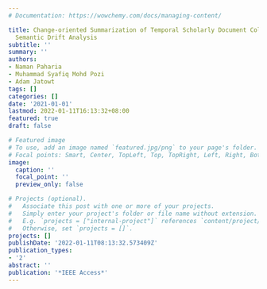 ```yaml
---
# Documentation: https://wowchemy.com/docs/managing-content/

title: Change-oriented Summarization of Temporal Scholarly Document Collections by
  Semantic Drift Analysis
subtitle: ''
summary: ''
authors:
- Naman Paharia
- Muhammad Syafiq Mohd Pozi
- Adam Jatowt
tags: []
categories: []
date: '2021-01-01'
lastmod: 2022-01-11T16:13:32+08:00
featured: true
draft: false

# Featured image
# To use, add an image named `featured.jpg/png` to your page's folder.
# Focal points: Smart, Center, TopLeft, Top, TopRight, Left, Right, BottomLeft, Bottom, BottomRight.
image:
  caption: ''
  focal_point: ''
  preview_only: false

# Projects (optional).
#   Associate this post with one or more of your projects.
#   Simply enter your project's folder or file name without extension.
#   E.g. `projects = ["internal-project"]` references `content/project/deep-learning/index.md`.
#   Otherwise, set `projects = []`.
projects: []
publishDate: '2022-01-11T08:13:32.573409Z'
publication_types:
- '2'
abstract: ''
publication: '*IEEE Access*'
---
```

